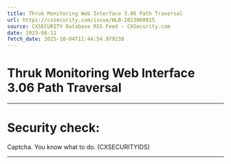```yaml
---
title: Thruk Monitoring Web Interface 3.06 Path Traversal
url: https://cxsecurity.com/issue/WLB-2023060015
source: CXSECURITY Database RSS Feed - CXSecurity.com
date: 2023-06-11
fetch_date: 2025-10-04T11:44:54.979238
---
```


# Thruk Monitoring Web Interface 3.06 Path Traversal

---

# Security check:

Captcha. You know what to do. (CXSECURITYIDS)

---